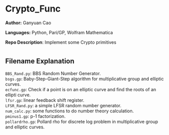 # Crypto_Func

<b>Author:</b> Ganyuan Cao     

<b>Languages:</b> Python, Pari/GP, Wolfram Mathematica 

<b>Repo Description</b>: Implement some Crypto primitives      

#    

## Filename Explanation
<code>BBS_Rand.py</code>: BBS Random Number Generator.              
<code>bsgs.gp</code>: Baby-Step-Giant-Step algorithm for multiplicative group and elliptic curves.       
<code>ecfunc.gp</code>: Check if a point is on an elliptic curve and find the roots of an ellipti curve.       
<code>lfsr.gp</code>: linear feedback shift register.        
<code>LFSR_Rand.py</code>: a simple LFSR random number generator.    
<code>num_calc.py</code>: some functions to do number theory calculation.   
<code>pminus1.gp</code>: p-1 factorization.      
<code>pollardrho.gp</code>: Pollard rho for discrete log problem in multiplicative group and elliptic curves.        
  